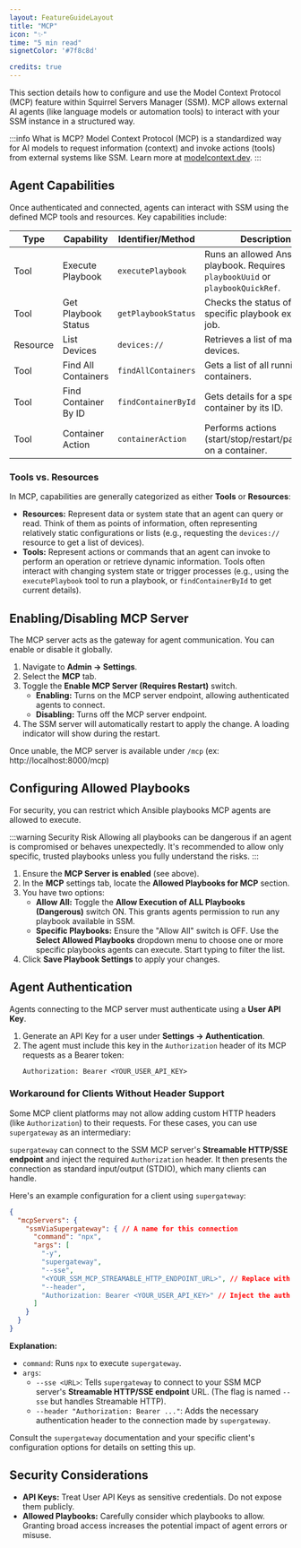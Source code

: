 ```yaml
---
layout: FeatureGuideLayout
title: "MCP"
icon: "✨"
time: "5 min read"
signetColor: '#7f8c8d'

credits: true
---
```


This section details how to configure and use the Model Context Protocol (MCP) feature within Squirrel Servers Manager (SSM). MCP allows external AI agents (like language models or automation tools) to interact with your SSM instance in a structured way.

:::info What is MCP?
Model Context Protocol (MCP) is a standardized way for AI models to request information (context) and invoke actions (tools) from external systems like SSM. Learn more at [modelcontext.dev](https://modelcontextprotocol.io/).
:::


## Agent Capabilities

Once authenticated and connected, agents can interact with SSM using the defined MCP tools and resources. Key capabilities include:

| Type     | Capability                   | Identifier/Method        | Description                                                        |
|----------|------------------------------|--------------------------|--------------------------------------------------------------------|
| Tool     | Execute Playbook             | `executePlaybook`        | Runs an allowed Ansible playbook. Requires `playbookUuid` or `playbookQuickRef`. |
| Tool     | Get Playbook Status        | `getPlaybookStatus`    | Checks the status of a specific playbook execution job.            |
| Resource | List Devices                 | `devices://`           | Retrieves a list of managed devices.                               |
| Tool     | Find All Containers        | `findAllContainers`    | Gets a list of all running containers.                             |
| Tool     | Find Container By ID       | `findContainerById`    | Gets details for a specific container by its ID.                   |
| Tool     | Container Action           | `containerAction`      | Performs actions (start/stop/restart/pause/kill) on a container.   |

### Tools vs. Resources

In MCP, capabilities are generally categorized as either **Tools** or **Resources**:

*   **Resources:** Represent data or system state that an agent can query or read. Think of them as points of information, often representing relatively static configurations or lists (e.g., requesting the `devices://` resource to get a list of devices).
*   **Tools:** Represent actions or commands that an agent can invoke to perform an operation or retrieve dynamic information. Tools often interact with changing system state or trigger processes (e.g., using the `executePlaybook` tool to run a playbook, or `findContainerById` to get current details).

## Enabling/Disabling MCP Server

The MCP server acts as the gateway for agent communication. You can enable or disable it globally.

1.  Navigate to **Admin -> Settings**.
2.  Select the **MCP** tab.
3.  Toggle the **Enable MCP Server (Requires Restart)** switch.
    *   **Enabling:** Turns on the MCP server endpoint, allowing authenticated agents to connect.
    *   **Disabling:** Turns off the MCP server endpoint.
4.  The SSM server will automatically restart to apply the change. A loading indicator will show during the restart.

Once unable, the MCP server is available under `/mcp` (ex: http://localhost:8000/mcp)

## Configuring Allowed Playbooks

For security, you can restrict which Ansible playbooks MCP agents are allowed to execute.

:::warning Security Risk
Allowing all playbooks can be dangerous if an agent is compromised or behaves unexpectedly. It's recommended to allow only specific, trusted playbooks unless you fully understand the risks.
:::

1.  Ensure the **MCP Server is enabled** (see above).
2.  In the **MCP** settings tab, locate the **Allowed Playbooks for MCP** section.
3.  You have two options:
    *   **Allow All:** Toggle the **Allow Execution of ALL Playbooks (Dangerous)** switch ON. This grants agents permission to run any playbook available in SSM.
    *   **Specific Playbooks:** Ensure the "Allow All" switch is OFF. Use the **Select Allowed Playbooks** dropdown menu to choose one or more specific playbooks agents can execute. Start typing to filter the list.
4.  Click **Save Playbook Settings** to apply your changes.


## Agent Authentication

Agents connecting to the MCP server must authenticate using a **User API Key**.

1.  Generate an API Key for a user under **Settings -> Authentication**.
2.  The agent must include this key in the `Authorization` header of its MCP requests as a Bearer token:
    ```http
    Authorization: Bearer <YOUR_USER_API_KEY>
    ```

### Workaround for Clients Without Header Support

Some MCP client platforms may not allow adding custom HTTP headers (like `Authorization`) to their requests. For these cases, you can use `supergateway` as an intermediary:

`supergateway` can connect to the SSM MCP server's **Streamable HTTP/SSE endpoint** and inject the required `Authorization` header. It then presents the connection as standard input/output (STDIO), which many clients can handle.

Here's an example configuration for a client using `supergateway`:

```json
{
  "mcpServers": {
    "ssmViaSupergateway": { // A name for this connection
      "command": "npx",
      "args": [
        "-y",
        "supergateway",
        "--sse",
        "<YOUR_SSM_MCP_STREAMABLE_HTTP_ENDPOINT_URL>", // Replace with your Streamable HTTP endpoint
        "--header",
        "Authorization: Bearer <YOUR_USER_API_KEY>" // Inject the auth header
      ]
    }
  }
}
```

**Explanation:**
*   `command`: Runs `npx` to execute `supergateway`.
*   `args`: 
    *   `--sse <URL>`: Tells `supergateway` to connect to your SSM MCP server's **Streamable HTTP/SSE endpoint** URL. (The flag is named `--sse` but handles Streamable HTTP).
    *   `--header "Authorization: Bearer ..."`: Adds the necessary authentication header to the connection made by `supergateway`.

Consult the `supergateway` documentation and your specific client's configuration options for details on setting this up.


## Security Considerations

*   **API Keys:** Treat User API Keys as sensitive credentials. Do not expose them publicly.
*   **Allowed Playbooks:** Carefully consider which playbooks to allow. Granting broad access increases the potential impact of agent errors or misuse.
